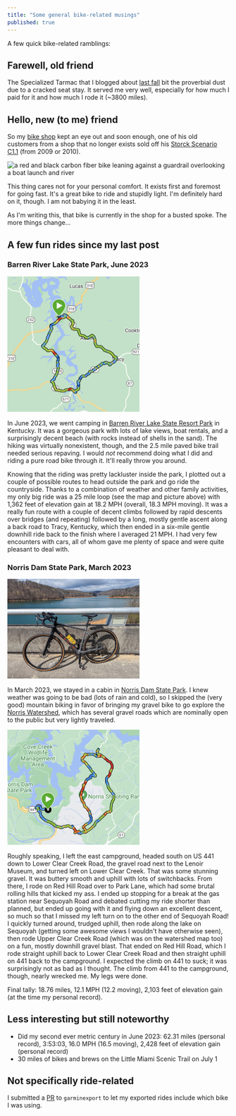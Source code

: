 ```yaml
---
title: "Some general bike-related musings"
published: true
---
```


A few quick bike-related ramblings:

## Farewell, old friend

The Specialized Tarmac that I blogged about [last fall](/2022/10/13/some-personal-news/) bit the proverbial dust due to a cracked seat stay. It served me very well, especially for how much I paid for it and how much I rode it (~3800 miles).

## Hello, new (to me) friend

So my [bike shop](https://www.southerncarnage.net) kept an eye out and soon enough, one of his old customers from a shop that no longer exists sold off his <a href="https://www.cyclingweekly.com/reviews/road-bikes/storck-scenario-c1-1">Storck Scenario C1.1</a> (from 2009 or 2010).

<img src="/static/assets/blog/storck-scenario.jpeg" alt="a red and black carbon fiber bike leaning against a guardrail overlooking a boat launch and river" width="300" />

This thing cares not for your personal comfort. It exists first and foremost for going fast. It's a great bike to ride and stupidly light. I'm definitely hard on it, though. I am not babying it in the least.

As I'm writing this, that bike is currently in the shop for a busted spoke. The more things change...

## A few fun rides since my last post

### Barren River Lake State Park, June 2023

<img src="/static/assets/blog/barren-river-map.png" alt="map of the route from Barren River Lake heading in a counter-clockwise loop around the southern inlet of the lake" width="300" />

In June 2023, we went camping in [Barren River Lake State Resort Park](https://parks.ky.gov/lucas/parks/resort/barren-river-lake-state-resort-park) in Kentucky. It was a gorgeous park with lots of lake views, boat rentals, and a surprisingly decent beach (with rocks instead of shells in the sand). The hiking was virtually nonexistent, though, and the 2.5 mile paved bike trail needed serious repaving. I would _not_ recommend doing what I did and riding a pure road bike through it. It'll really throw you around.

Knowing that the riding was pretty lackluster inside the park, I plotted out a couple of possible routes to head outside the park and go ride the countryside. Thanks to a combination of weather and other family activities, my only big ride was a 25 mile loop (see the map and picture above) with 1,362 feet of elevation gain at 18.2 MPH (overall, 18.3 MPH moving). It was a really fun route with a couple of decent climbs followed by rapid descents over bridges (and repeating) followed by a long, mostly gentle ascent along a back road to Tracy, Kentucky, which then ended in a six-mile gentle downhill ride back to the finish where I averaged 21 MPH. I had very few encounters with cars, all of whom gave me plenty of space and were quite pleasant to deal with.

### Norris Dam State Park, March 2023

<img src="/static/assets/blog/norris-dam-overlook.jpeg" alt="gray and black gravel bike leaning against a concrete guard rail overlooking Norris Lake in winter" width="300" />

In March 2023, we stayed in a cabin in [Norris Dam State Park](https://tnstateparks.com/parks/norris-dam). I knew weather was going to be bad (lots of rain and cold), so I skipped the (very good) mountain biking in favor of bringing my gravel bike to go explore the [Norris Watershed](https://www.outragegis.com/trails/2016/05/15/norris-watershed-trail-map/), which has several gravel roads which are nominally open to the public but very lightly traveled.

<img src="/static/assets/blog/norris-dam-map.png" alt="map of my route around the Norris Watershed" width="300" />

Roughly speaking, I left the east campground, headed south on US 441 down to Lower Clear Creek Road, the gravel road next to the Lenoir Museum, and turned left on Lower Clear Creek. That was some stunning gravel. It was buttery smooth and uphill with lots of switchbacks. From there, I rode on Red Hill Road over to Park Lane, which had some brutal rolling hills that kicked my ass. I ended up stopping for a break at the gas station near Sequoyah Road and debated cutting my ride shorter than planned, but ended up going with it and flying down an excellent descent, so much so that I missed my left turn on to the other end of Sequoyah Road! I quickly turned around, trudged uphill, then rode along the lake on Sequoyah (getting some awesome views I wouldn't have otherwise seen), then rode Upper Clear Creek Road (which was on the watershed map too) on a fun, mostly downhill gravel blast. That ended on Red Hill Road, which I rode straight uphill back to Lower Clear Creek Road and then straight uphill on 441 back to the campground. I expected the climb on 441 to suck; it was surprisingly not as bad as I thought. The climb from 441 to the campground, though, nearly wrecked me. My legs were done.

Final tally: 18.76 miles, 12.1 MPH (12.2 moving), 2,103 feet of elevation gain (at the time my personal record).

## Less interesting but still noteworthy

- Did my second ever metric century in June 2023: 62.31 miles (personal record), 3:53:03, 16.0 MPH (16.5 moving), 2,428 feet of elevation gain (personal record)
- 30 miles of bikes and brews on the Little Miami Scenic Trail on July 1

## Not specifically ride-related

I submitted a [PR](https://github.com/petergardfjall/garminexport/pull/99) to `garminexport` to let my exported rides include which bike I was using.
